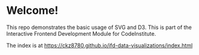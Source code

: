 # Welcome! 

This repo demonstrates the basic usage of SVG and D3. This is part of the Interactive Frontend Development Module for CodeInstitute.

The index is at https://ckz8780.github.io/ifd-data-visualizations/index.html
